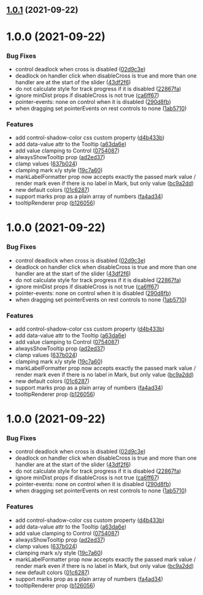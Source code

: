 ## [1.0.1](https://github.com/s-r-x/eminus/compare/v1.0.0...v1.0.1) (2021-09-22)

# 1.0.0 (2021-09-22)


### Bug Fixes

* control deadlock when cross is disabled ([02d9c3e](https://github.com/s-r-x/eminus/commit/02d9c3ec53bd664a429f79d475cc813211eeb044))
* deadlock on handler click when disableCross is true and more than one handler are at the start of the slider ([43df2f6](https://github.com/s-r-x/eminus/commit/43df2f6f7cbc05a4bf0737d647156796de3400fc))
* do not calculate style for track progress if it is disabled ([22867fa](https://github.com/s-r-x/eminus/commit/22867faeb44e00fd1c3018d32cb9bc3e34443b47))
* ignore minDist props if disableCross is not true ([ca6ff67](https://github.com/s-r-x/eminus/commit/ca6ff671ed360c100cd41ddc4715517e6160a5d3))
* pointer-events: none on control when it is disabled ([290d8fb](https://github.com/s-r-x/eminus/commit/290d8fb062046e7002256a8c4eeeabefa724af10))
* when dragging set pointerEvents on rest controls to none ([1ab5710](https://github.com/s-r-x/eminus/commit/1ab57103d38d1c3afc58606dd44721037dbf90de))


### Features

* add control-shadow-color css custom property ([d4b433b](https://github.com/s-r-x/eminus/commit/d4b433b55aefea8429bb2d4a8fb2fbd4a95301f0))
* add data-value attr to the Tooltip ([a63da6e](https://github.com/s-r-x/eminus/commit/a63da6ecb69887921b3b941cd87a44ff98af7f73))
* add value clamping to Control ([0754087](https://github.com/s-r-x/eminus/commit/0754087b7ec6d378006dc0d4edbfdb361a4d5817))
* alwaysShowTooltip prop ([ad2ed37](https://github.com/s-r-x/eminus/commit/ad2ed376665c983e230979f7d8ec9e3b8cfbdc6e))
* clamp values ([637b024](https://github.com/s-r-x/eminus/commit/637b0243bea5f87a92e61512642a68fc255b6a2e))
* clamping mark x/y style ([19c7a60](https://github.com/s-r-x/eminus/commit/19c7a60100d49cc00a3e0100d5c9c80ffc1efd13))
* markLabelFormatter prop now accepts exactly the passed mark value / render mark even if there is no label in Mark, but only value ([bc9a2dd](https://github.com/s-r-x/eminus/commit/bc9a2dd187dc36558cf9223b543d3ad0cee70708))
* new default colors ([01c6287](https://github.com/s-r-x/eminus/commit/01c6287bacde9147d93992146ab7ff2f3b718428))
* support marks prop as a plain array of numbers ([fa4ad34](https://github.com/s-r-x/eminus/commit/fa4ad34495057d344714ab905930e17faaf67e2c))
* tooltipRenderer prop ([b126056](https://github.com/s-r-x/eminus/commit/b12605614cb314909f357f7bc94576f13851d950))

# 1.0.0 (2021-09-22)


### Bug Fixes

* control deadlock when cross is disabled ([02d9c3e](https://github.com/s-r-x/eminus/commit/02d9c3ec53bd664a429f79d475cc813211eeb044))
* deadlock on handler click when disableCross is true and more than one handler are at the start of the slider ([43df2f6](https://github.com/s-r-x/eminus/commit/43df2f6f7cbc05a4bf0737d647156796de3400fc))
* do not calculate style for track progress if it is disabled ([22867fa](https://github.com/s-r-x/eminus/commit/22867faeb44e00fd1c3018d32cb9bc3e34443b47))
* ignore minDist props if disableCross is not true ([ca6ff67](https://github.com/s-r-x/eminus/commit/ca6ff671ed360c100cd41ddc4715517e6160a5d3))
* pointer-events: none on control when it is disabled ([290d8fb](https://github.com/s-r-x/eminus/commit/290d8fb062046e7002256a8c4eeeabefa724af10))
* when dragging set pointerEvents on rest controls to none ([1ab5710](https://github.com/s-r-x/eminus/commit/1ab57103d38d1c3afc58606dd44721037dbf90de))


### Features

* add control-shadow-color css custom property ([d4b433b](https://github.com/s-r-x/eminus/commit/d4b433b55aefea8429bb2d4a8fb2fbd4a95301f0))
* add data-value attr to the Tooltip ([a63da6e](https://github.com/s-r-x/eminus/commit/a63da6ecb69887921b3b941cd87a44ff98af7f73))
* add value clamping to Control ([0754087](https://github.com/s-r-x/eminus/commit/0754087b7ec6d378006dc0d4edbfdb361a4d5817))
* alwaysShowTooltip prop ([ad2ed37](https://github.com/s-r-x/eminus/commit/ad2ed376665c983e230979f7d8ec9e3b8cfbdc6e))
* clamp values ([637b024](https://github.com/s-r-x/eminus/commit/637b0243bea5f87a92e61512642a68fc255b6a2e))
* clamping mark x/y style ([19c7a60](https://github.com/s-r-x/eminus/commit/19c7a60100d49cc00a3e0100d5c9c80ffc1efd13))
* markLabelFormatter prop now accepts exactly the passed mark value / render mark even if there is no label in Mark, but only value ([bc9a2dd](https://github.com/s-r-x/eminus/commit/bc9a2dd187dc36558cf9223b543d3ad0cee70708))
* new default colors ([01c6287](https://github.com/s-r-x/eminus/commit/01c6287bacde9147d93992146ab7ff2f3b718428))
* support marks prop as a plain array of numbers ([fa4ad34](https://github.com/s-r-x/eminus/commit/fa4ad34495057d344714ab905930e17faaf67e2c))
* tooltipRenderer prop ([b126056](https://github.com/s-r-x/eminus/commit/b12605614cb314909f357f7bc94576f13851d950))

# 1.0.0 (2021-09-22)


### Bug Fixes

* control deadlock when cross is disabled ([02d9c3e](https://github.com/s-r-x/eminus/commit/02d9c3ec53bd664a429f79d475cc813211eeb044))
* deadlock on handler click when disableCross is true and more than one handler are at the start of the slider ([43df2f6](https://github.com/s-r-x/eminus/commit/43df2f6f7cbc05a4bf0737d647156796de3400fc))
* do not calculate style for track progress if it is disabled ([22867fa](https://github.com/s-r-x/eminus/commit/22867faeb44e00fd1c3018d32cb9bc3e34443b47))
* ignore minDist props if disableCross is not true ([ca6ff67](https://github.com/s-r-x/eminus/commit/ca6ff671ed360c100cd41ddc4715517e6160a5d3))
* pointer-events: none on control when it is disabled ([290d8fb](https://github.com/s-r-x/eminus/commit/290d8fb062046e7002256a8c4eeeabefa724af10))
* when dragging set pointerEvents on rest controls to none ([1ab5710](https://github.com/s-r-x/eminus/commit/1ab57103d38d1c3afc58606dd44721037dbf90de))


### Features

* add control-shadow-color css custom property ([d4b433b](https://github.com/s-r-x/eminus/commit/d4b433b55aefea8429bb2d4a8fb2fbd4a95301f0))
* add data-value attr to the Tooltip ([a63da6e](https://github.com/s-r-x/eminus/commit/a63da6ecb69887921b3b941cd87a44ff98af7f73))
* add value clamping to Control ([0754087](https://github.com/s-r-x/eminus/commit/0754087b7ec6d378006dc0d4edbfdb361a4d5817))
* alwaysShowTooltip prop ([ad2ed37](https://github.com/s-r-x/eminus/commit/ad2ed376665c983e230979f7d8ec9e3b8cfbdc6e))
* clamp values ([637b024](https://github.com/s-r-x/eminus/commit/637b0243bea5f87a92e61512642a68fc255b6a2e))
* clamping mark x/y style ([19c7a60](https://github.com/s-r-x/eminus/commit/19c7a60100d49cc00a3e0100d5c9c80ffc1efd13))
* markLabelFormatter prop now accepts exactly the passed mark value / render mark even if there is no label in Mark, but only value ([bc9a2dd](https://github.com/s-r-x/eminus/commit/bc9a2dd187dc36558cf9223b543d3ad0cee70708))
* new default colors ([01c6287](https://github.com/s-r-x/eminus/commit/01c6287bacde9147d93992146ab7ff2f3b718428))
* support marks prop as a plain array of numbers ([fa4ad34](https://github.com/s-r-x/eminus/commit/fa4ad34495057d344714ab905930e17faaf67e2c))
* tooltipRenderer prop ([b126056](https://github.com/s-r-x/eminus/commit/b12605614cb314909f357f7bc94576f13851d950))
